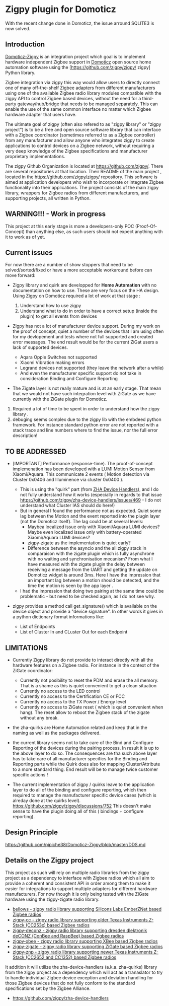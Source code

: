 # Zigpy plugin for Domoticz

With the recent change done in Domoticz, the issue arround SQLITE3 is now solved.

## Introduction

[Domoticz-Zigpy](https://github.com/zigpy/zigpy) is an integration project which goal is to implement hardware independent Zigbee support in [Domoticz](https://www.domoticz.com/) open source home automation software using the [https://github.com/zigpy/zigpy/ zigpy] Python library.

Zigbee integration via zigpy this way would allow users to directly connect one of many off-the-shelf Zigbee adapters from different manufacturers using one of the available Zigbee radio library modules compatible with the zigpy API to control Zigbee based devices, without the need for a third-party gateway/hub/bridge that needs to be managed separately. This can enable the use of the same common interface no matter which Zigbee hardware adapter that users have. 

The ultimate goal of zigpy (often also refered to as "zigpy library" or "zigpy project") is to be a free and open source software library that can interface with a Zigbee coordinator (sometimes referred to as a Zigbee controller) from any manufacturer and allow anyone who integrates zigpy to create applications to control devices on a Zigbee network, without requiring a very deep knowledge of the Zigbee specifications and manufacturer proprietary implementations.

The zigpy Github Organization is located at https://github.com/zigpy/. There are several repositories at that location. Their README of the main project , located in the https://github.com/zigpy/zigpy/ repository. This software is aimed at application developers who wish to incorporate or integrate Zigbee functionality into their applications. The project consists of the main zigpy library, wrappers for Zigbee radios from different manufacturers, and supporting projects, all written in Python.

## WARNING!!! - Work in progress

This project at this early stage is more a developers-only POC (Proof-Of-Concept) than anything else, as such users should not expect anything with it to work as of yet.


## Current issues

For now there are a number of show stoppers that need to be solved/sorted/fixed or have a more acceptable workaround before can move forward:

   * Zigpy library and quirk are developped for __Home Automation__ with no documentation on how to use. These are very focus on the HA design. Using Zigpy on Domoticz required a lot of work at that stage :
      1. Understand how to use zigpy
      2. Understand what to do in order to have a correct setup (inside the plugin) to get all events from devices
      
   * Zigpy has not a lot of manufacturer device support. During my work on the proof of concept, quiet a number of the devices that I am using often for my devlopement and tests where not full supported and created error messages. The end result would be for the current ZiGat users a lack of supported devices.
      * Aqara Opple Switches not supported
      * Xiaomi Vibration making errors
      * Legrand devices not supported (they leave the network after a while)
      * And even the manufacturer specific support do not take in consideration Binding and Configure Reporting 
   
   * The Zigate layer is not really mature and is at an early stage. That mean that we would not have such integration level with ZiGate as we have currently with the ZiGate plugin for Domoticz.
   

1. Required a lot of time to be spent in order to understand how the zigpy library .
2. debuging seems complex due to the zigpy lib with the embdeed python framework. For instance standard python error are not reported with a stack trace and line numbers where to find the issue, nor the full error description!


## TO BE ADDRESSED

* [IMPORTANT] Performance (response-time). The proof-of-concept implemenation has been developed with a LUMI Motion Sensor from Xiaomi/Aquara. This communicate 2 events ( Motion detection via Cluster 0x0406 and Illuminence via cluster 0x0400 ). 
  * This is using the "quirk" part (from [ZHA Device Handlers](https://github.com/zigpy/zha-device-handlers/)), and I do not fully understand how it works (especially in regards to that issue https://github.com/zigpy/zha-device-handlers/issues/469 - I do not understand what Cluster IAS should do here!)
  * But in general I found the performance not as expected. Quiet some lag between the Motion and the event reported into the plugin layer (not the Domoticz itself). The lag could be at several levels:
    * Maybea localized issue only with Xiaomi/Aquara LUMI devices? Maybe even localized issue only with battery-operated Xiaomi/Aquara LUMI devices?
    * zigpy-zigate as the implementation is quiet early?
    * Difference between the asyncio and the all zigpy stack in comparaison with the zigate plugin which is fully asynchrone with no waiting and synchronisation mecanism? From what I have measured with the zigate plugin the delay between receiving a message from the UART and getting the update on Domoticz widget is around 3ms. Here I have the impression that an important lag  between a motion should be detected, and the time the motion is seen by the app layer .
  * I had the impression that doing two pairing at the same time could be problematic - but need to be checked again, as I do not see why.

* zigpy provides a method call get_signature() which is available on the device object and provide a "device signature". In other words it gives in a python dictionary format informations like:
  * List of Endpoints
  * List of Cluster In and CLuster Out for each Endpoint
  
    

## LIMITATIONS

* Currently Zigpy library do not provide to interact directly with all the hardware features on a Zigbee radio. For instance in the context of the ZiGate coordinator:
  * Currently not posibility to reset the PDM and erase the all memory. That is a shame as this is quiet convenient to get a clean situation
  * Currently no access to the LED control
  * Currently no access to the Certification CE or FCC
  * Currently no access to the TX Power / Energy level
  * Currently no access to ZiGate reset ( which is quiet convenient when hang). The reset allow to reboot the Zigbee stack of the zigate without any break.
* the zha-quirks are Home Automation related and keep that in the naming as well as the packages delivered.
* the current library seems not to take care of the Bind and Configure Reporting of the devices during the pairing process. In result it is up to the above layer to do so. The consequences are tha such above layer has to take care of all manufacturer specifics for the Binding and Reporting parts while the Quirk does also for mapping Cluster/Attribute to a more standard thing. End result will be to manage twice customer specific actions !

* The current implementation of zigpy / quirks leave to the application layer to do all of the binding and configure reporting, which then required to manage the manufacturer specific device cases (which is alreday done at the quirks level). https://github.com/zigpy/zigpy/discussions/752 This doesn't make sense to have the plugin doing all of this ( bindings + configure reporting).

## Design Principle

https://github.com/pipiche38/Domoticz-Zigpy/blob/master/DDS.md





## Details on the Zigpy project

This project as such will rely on multiple radio libraries from the zigpy project as a dependency to interface 
with Zigbee radios which all aim to provide a coherent and consistent API in order among them to make it 
easier for integrations to support multiple adapters for different hardware manufacturers. For now though it 
is only being tested with the ZiGate hardware using the zigpy-zigate radio library.

- [bellows - zigpy radio library supporting Silicons Labs EmberZNet based Zigbee radios](https://github.com/zigpy/bellows)
- [zigpy-cc - zigpy radio library supporting older Texas Instruments Z-Stack (CC253x) based Zigbee radios](https://github.com/zigpy/zigpy-cc)
- [zigpy-deconz - zigpy radio library supporting dresden dlektronik deCONZ (ConBee and RaspBee) based Zigbee 
radios](https://github.com/zigpy/zigpy-deconz)
- [zigpy-xbee - zigpy radio library supporting XBee based Zigbee radios](https://github.com/zigpy/zigpy-xbee)
- [zigpy-zigate - zigpy radio library supporting ZiGate based Zigbee radios](https://github.com/zigpy/zigpy-zigate)
- [zigpy-znp - zigpy radio library supporting newer Texas Instruments Z-Stack (CC2652 and CC1352) based Zigbee 
radios](https://github.com/zha-ng/zigpy-znp)

It addition it will utilize the zha-device-handlers (a.k.a. zha-quirks) library from the zigpy project as a 
dependency which will act as a tranaslator to try to handle individual Zigbee device exception and deviation 
handling for those Zigbee devices that do not fully conform to the standard specifications set by the Zigbee 
Alliance.

- <https://github.com/zigpy/zha-device-handlers>
